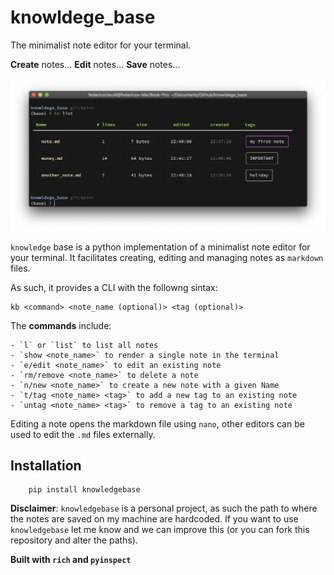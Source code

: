 # knowldege_base
The minimalist note editor for your terminal. 


**Create** notes...
**Edit** notes...
**Save** notes...

![](kb.png)


`knowledge` base is a python implementation of a minimalist note editor for your terminal.
It facilitates creating, editing and managing notes as `markdown` files.

As such, it provides a CLI with the followng sintax:
```shell
kb <command> <note_name (optional)> <tag (optional)>
```

The **commands** include:

    - `l` or `list` to list all notes
    - `show <note_name>` to render a single note in the terminal
    - `e/edit <note_name>` to edit an existing note
    - `rm/remove <note_name>` to delete a note
    - `n/new <note_name>` to create a new note with a given Name
    - `t/tag <note_name> <tag>` to add a new tag to an existing note
    - `untag <note_name> <tag>` to remove a tag to an existing note


Editing a note opens the markdown file using `nano`, other editors can be used to edit the `.md` files externally.


## Installation
```
    pip install knowledgebase
```

**Disclaimer**: `knowledgebase` is a personal project, as such the path to where the notes are saved on my machine are hardcoded. If you want to use `knowledgebase` let me know and we can improve this (or you can fork this repository and alter the paths).


**Built with `rich` and `pyinspect`**